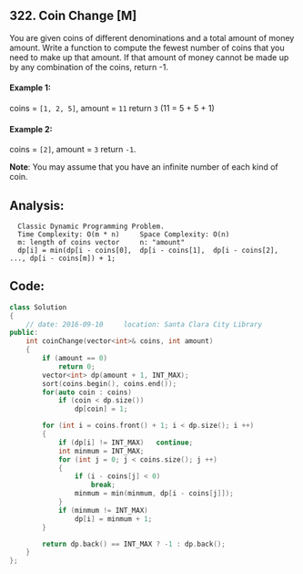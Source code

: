 ## 322. Coin Change [M]
You are given coins of different denominations and a total amount of money amount. Write a function to compute the fewest number of coins that you need to make up that amount. If that amount of money cannot be made up by any combination of the coins, return -1.

#### Example 1:
coins = `[1, 2, 5]`, amount = `11`
return `3` (11 = 5 + 5 + 1)

#### Example 2:
coins = `[2]`, amount = `3`
return `-1`.

**Note**: You may assume that you have an infinite number of each kind of coin.

## Analysis:
```
  Classic Dynamic Programming Problem.
  Time Complexity: O(m * n)     Space Complexity: O(n)
  m: length of coins vector     n: "amount"
  dp[i] = min(dp[i - coins[0],  dp[i - coins[1],  dp[i - coins[2], ..., dp[i - coins[m]) + 1;
```

## Code:
```C++
class Solution 
{
    // date: 2016-09-10     location: Santa Clara City Library
public:
    int coinChange(vector<int>& coins, int amount) 
    {
        if (amount == 0)
            return 0;
        vector<int> dp(amount + 1, INT_MAX);
        sort(coins.begin(), coins.end());
        for(auto coin : coins)
            if (coin < dp.size())
                dp[coin] = 1;

        for (int i = coins.front() + 1; i < dp.size(); i ++)
        {
            if (dp[i] != INT_MAX)   continue;
            int minmum = INT_MAX;
            for (int j = 0; j < coins.size(); j ++)
            {
                if (i - coins[j] < 0)
                    break;
                minmum = min(minmum, dp[i - coins[j]]);
            }
            if (minmum != INT_MAX)
                dp[i] = minmum + 1;
        }

        return dp.back() == INT_MAX ? -1 : dp.back();
    }
};
```
